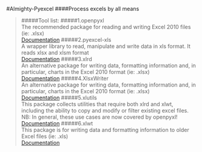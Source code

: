 #Almighty-Pyexcel
####Process excels by all means
>#####Tool list:
>#####1.openpyxl<br/>
>The recommended package for reading and writing Excel 2010 files (ie: .xlsx)<br>
>[Documentation](https://openpyxl.readthedocs.io/en/default/)
>#####2.pyexcel-xls<br/>
>A wrapper library to read, manipulate and write data in xls format. It reads xlsx and xlsm format</br>
>[Documentation](http://pythonhosted.org/pyexcel-xls/)
>#####3.xlrd<br/>
>An alternative package for writing data, formatting information and, in particular, charts in the Excel 2010 format (ie: .xlsx)<br/>
>[Documentation](https://github.com/python-excel/xlrd/)
>#####4.XlsxWriter<br/>
>An alternative package for writing data, formatting information and, in particular, charts in the Excel 2010 format (ie: .xlsx)</br>
>[Documentation](https://xlsxwriter.readthedocs.io/)
>#####5.xlutils<br/>
>This package collects utilities that require both xlrd and xlwt, including the ability to copy and modify or filter existing excel files.
NB: In general, these use cases are now covered by openpyxl!</br>
>[Documentation](http://xlutils.readthedocs.io/en/latest/)
>#####6.xlwt<br/>
>This package is for writing data and formatting information to older Excel files (ie: .xls)</br>
>[Documentation](http://xlwt.readthedocs.io/en/latest/)
